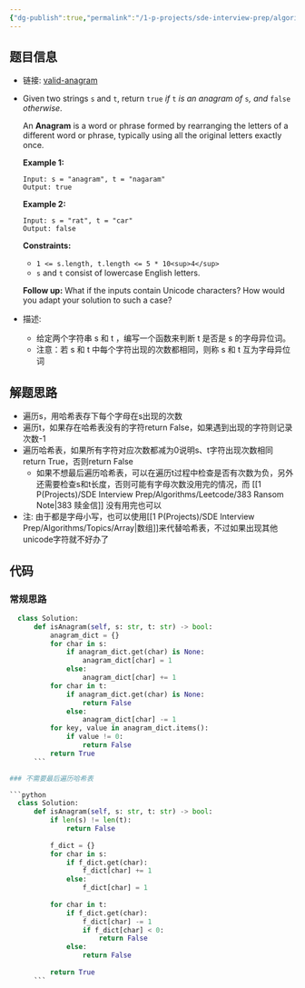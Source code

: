 ```yaml
---
{"dg-publish":true,"permalink":"/1-p-projects/sde-interview-prep/algorithms/leetcode/242-valid-anagram/","tags":["Leetcode/Easy","Leetcode/代码随想录","Leetcode/Blind75"],"noteIcon":"1"}
---
```


## 题目信息

- 链接: [valid-anagram](https://leetcode.cn/problems/valid-anagram/)
- Given two strings `s` and `t`, return `true` _if_ `t` _is an anagram of_ `s`_, and_ `false` _otherwise_.
  
  An **Anagram** is a word or phrase formed by rearranging the letters of a different word or phrase, typically using all the original letters exactly once.
  
  **Example 1:**
  
  ```
  Input: s = "anagram", t = "nagaram"
  Output: true
  
  ```
  
  **Example 2:**
  
  ```
  Input: s = "rat", t = "car"
  Output: false
  
  ```
  
  **Constraints:**
	- `1 <= s.length, t.length <= 5 * 10<sup>4</sup>`
	- `s` and `t` consist of lowercase English letters.
  
  **Follow up:** What if the inputs contain Unicode characters? How would you adapt your solution to such a case?
- 描述:
	- 给定两个字符串 s 和 t ，编写一个函数来判断 t 是否是 s 的字母异位词。
	- 注意：若 s 和 t 中每个字符出现的次数都相同，则称 s 和 t 互为字母异位词

## 解题思路

- 遍历s，用哈希表存下每个字母在s出现的次数
- 遍历t，如果存在哈希表没有的字符return False，如果遇到出现的字符则记录次数-1
- 遍历哈希表，如果所有字符对应次数都减为0说明s、t字符出现次数相同return True，否则return False
	- 如果不想最后遍历哈希表，可以在遍历t过程中检查是否有次数为负，另外还需要检查s和t长度，否则可能有字母次数没用完的情况，而 [[1 P(Projects)/SDE Interview Prep/Algorithms/Leetcode/383 Ransom Note\|383 赎金信]] 没有用完也可以
- 注: 由于都是字母小写，也可以使用[[1 P(Projects)/SDE Interview Prep/Algorithms/Topics/Array\|数组]]来代替哈希表，不过如果出现其他unicode字符就不好办了

## 代码

### 常规思路

```python
  class Solution:
	  def isAnagram(self, s: str, t: str) -> bool:
		  anagram_dict = {}
		  for char in s:
			  if anagram_dict.get(char) is None:
				  anagram_dict[char] = 1
			  else:
				  anagram_dict[char] += 1
		  for char in t:
			  if anagram_dict.get(char) is None:
				  return False
			  else:
				  anagram_dict[char] -= 1
		  for key, value in anagram_dict.items():
			  if value != 0:
				  return False
		  return True
	  ```

### 不需要最后遍历哈希表

```python
  class Solution:
	  def isAnagram(self, s: str, t: str) -> bool:
		  if len(s) != len(t):
			  return False
			  
		  f_dict = {}
		  for char in s:
			  if f_dict.get(char):
				  f_dict[char] += 1
			  else:
				  f_dict[char] = 1
		  
		  for char in t:
			  if f_dict.get(char):
				  f_dict[char] -= 1
				  if f_dict[char] < 0:
					  return False
			  else:
				  return False
		  
		  return True
	  ```